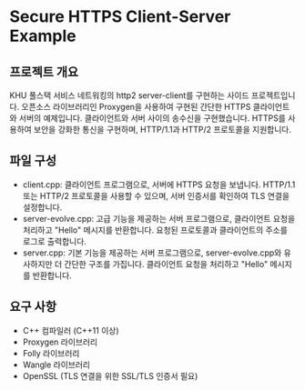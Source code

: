 # Secure HTTPS Client-Server Example

## 프로젝트 개요
 KHU 풀스택 서비스 네트워킹의 http2 server-client를 구현하는 사이드 프로젝트입니다. 오픈소스 라이브러리인 Proxygen을 사용하여 구현된 간단한 HTTPS 클라이언트와 서버의 예제입니다. 클라이언트와 서버 사이의 송수신을 구현했습니다. HTTPS를 사용하여 보안을 강화한 통신을 구현하며, HTTP/1.1과 HTTP/2 프로토콜을 지원합니다.

## 파일 구성
- client.cpp: 클라이언트 프로그램으로, 서버에 HTTPS 요청을 보냅니다. HTTP/1.1 또는 HTTP/2 프로토콜을 사용할 수 있으며, 서버 인증서를 확인하여 TLS 연결을 설정합니다.
- server-evolve.cpp: 고급 기능을 제공하는 서버 프로그램으로, 클라이언트 요청을 처리하고 "Hello" 메시지를 반환합니다. 요청된 프로토콜과 클라이언트의 주소를 로그로 출력합니다.
- server.cpp: 기본 기능을 제공하는 서버 프로그램으로, server-evolve.cpp와 유사하지만 더 간단한 구조를 가집니다. 클라이언트 요청을 처리하고 "Hello" 메시지를 반환합니다.

## 요구 사항
- C++ 컴파일러 (C++11 이상)
- Proxygen 라이브러리
- Folly 라이브러리
- Wangle 라이브러리
- OpenSSL (TLS 연결을 위한 SSL/TLS 인증서 필요)
